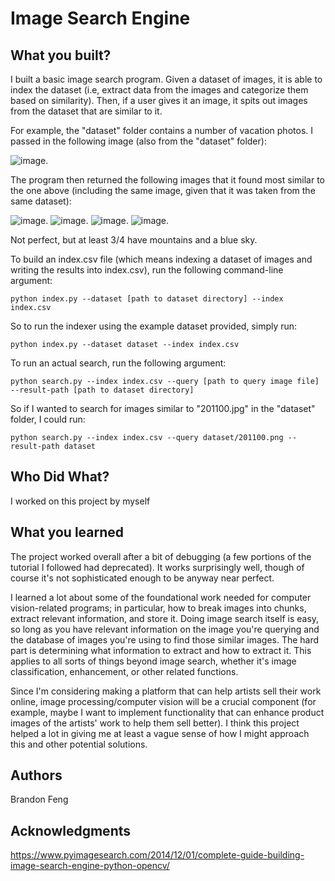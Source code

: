 # Image Search Engine


## What you built? 

I built a basic image search program. Given a dataset of images, it is able to index the dataset (i.e, extract data from the images and categorize them based on similarity). Then, if a user gives it an image, it spits out images from the dataset that are similar to it. 

For example, the "dataset" folder contains a number of vacation photos. I passed in the following image (also from the "dataset" folder): 

![image](./dataset/201100.jpg).

The program then returned the following images that it found most similar to the one above (including the same image, given that it was taken from the same dataset): 

![image](./dataset/201100.jpg).
![image](./dataset/202100.jpg).
![image](./dataset/210600.jpg).
![image](./dataset/206500.jpg).

Not perfect, but at least 3/4 have mountains and a blue sky.

To build an index.csv file (which means indexing a dataset of images and writing the results into index.csv), run the following command-line argument: 

`python index.py --dataset [path to dataset directory] --index index.csv`

So to run the indexer using the example dataset provided, simply run: 

`python index.py --dataset dataset --index index.csv`

To run an actual search, run the following argument: 

`python search.py --index index.csv --query [path to query image file] --result-path [path to dataset directory]`

So if I wanted to search for images similar to "201100.jpg" in the "dataset" folder, I could run:

`python search.py --index index.csv --query dataset/201100.png --result-path dataset`


## Who Did What?

I worked on this project by myself

## What you learned

The project worked overall after a bit of debugging (a few portions of the tutorial I followed had deprecated). It works surprisingly well, though of course it's not sophisticated enough to be anyway near perfect.

I learned a lot about some of the foundational work needed for computer vision-related programs; in particular, how to break images into chunks, extract relevant information, and store it. Doing image search itself is easy, so long as you have relevant information on the image you're querying and the database of images you're using to find those similar images. The hard part is determining what information to extract and how to extract it. This applies to all sorts of things beyond image search, whether it's image classification, enhancement, or other related functions. 

Since I'm considering making a platform that can help artists sell their work online, image processing/computer vision will be a crucial component (for example, maybe I want to implement functionality that can enhance product images of the artists' work to help them sell better). I think this project helped a lot in giving me at least a vague sense of how I might approach this and other potential solutions.

## Authors

Brandon Feng

## Acknowledgments

https://www.pyimagesearch.com/2014/12/01/complete-guide-building-image-search-engine-python-opencv/
